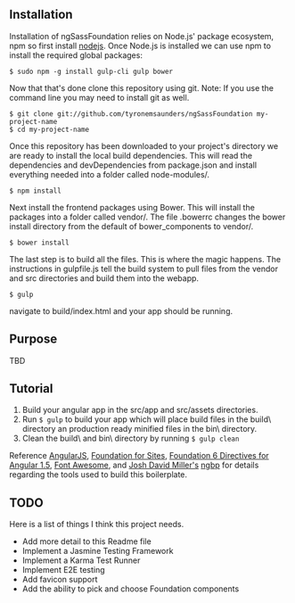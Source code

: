 ## Installation
Installation of ngSassFoundation relies on Node.js' package ecosystem, npm so first install [nodejs](http://nodejs.org).
Once Node.js is installed we can use npm to install the required global packages:

`$ sudo npm -g install gulp-cli gulp bower`

Now that that's done clone this repository using git.  Note: If you use the command line you may need to install git as well.

```
$ git clone git://github.com/tyronemsaunders/ngSassFoundation my-project-name
$ cd my-project-name
```

Once this repository has been downloaded to your project's directory we are ready to install the local build dependencies.  This will read the dependencies and devDependencies from package.json and install everything needed into a folder called node-modules/.

`$ npm install`

Next install the frontend packages using Bower.  This will install the packages into a folder called vendor/.  The file .bowerrc changes the bower install directory from the default of bower_components to vendor/.

`$ bower install`

The last step is to build all the files.  This is where the magic happens.  The instructions in gulpfile.js tell the build system to pull files from the vendor and src directories and build them into the webapp.

`$ gulp`

navigate to build/index.html and your app should be running. 

## Purpose
TBD

## Tutorial
1. Build your angular app in the src/app and src/assets directories.
2. Run `$ gulp` to build your app which will place build files in the build\ directory an production ready minified files in the bin\ directory.
3. Clean the build\ and bin\ directory by running `$ gulp clean`

Reference [AngularJS](http://www.angularjs.org), [Foundation for Sites](http://foundation.zurb.com/sites), [Foundation 6 Directives for Angular 1.5](http://circlingthesun.github.io/angular-foundation-6/), [Font Awesome](http://fontawesome.io/), and [Josh David Miller's](http://joshdavidmiller.com/) [ngbp](https://github.com/ngbp/ngbp) for details regarding the tools used to build this boilerplate.

## TODO
Here is a list of things I think this project needs.

* Add more detail to this Readme file
* Implement a Jasmine Testing Framework
* Implement a Karma Test Runner
* Implement E2E testing
* Add favicon support
* Add the ability to pick and choose Foundation components